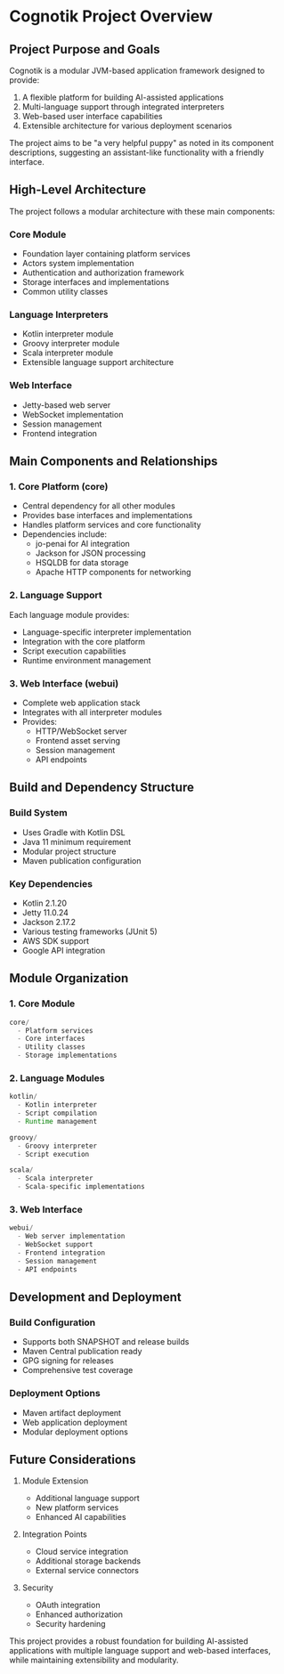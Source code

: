 # Cognotik Project Overview

## Project Purpose and Goals

Cognotik is a modular JVM-based application framework designed to provide:

1. A flexible platform for building AI-assisted applications
2. Multi-language support through integrated interpreters
3. Web-based user interface capabilities
4. Extensible architecture for various deployment scenarios

The project aims to be "a very helpful puppy" as noted in its component descriptions, suggesting an assistant-like
functionality with a friendly interface.

## High-Level Architecture

The project follows a modular architecture with these main components:

### Core Module

- Foundation layer containing platform services
- Actors system implementation
- Authentication and authorization framework
- Storage interfaces and implementations
- Common utility classes

### Language Interpreters

- Kotlin interpreter module
- Groovy interpreter module
- Scala interpreter module
- Extensible language support architecture

### Web Interface

- Jetty-based web server
- WebSocket implementation
- Session management
- Frontend integration

## Main Components and Relationships

### 1. Core Platform (core)

- Central dependency for all other modules
- Provides base interfaces and implementations
- Handles platform services and core functionality
- Dependencies include:
    - jo-penai for AI integration
    - Jackson for JSON processing
    - HSQLDB for data storage
    - Apache HTTP components for networking

### 2. Language Support

Each language module provides:

- Language-specific interpreter implementation
- Integration with the core platform
- Script execution capabilities
- Runtime environment management

### 3. Web Interface (webui)

- Complete web application stack
- Integrates with all interpreter modules
- Provides:
    - HTTP/WebSocket server
    - Frontend asset serving
    - Session management
    - API endpoints

## Build and Dependency Structure

### Build System

- Uses Gradle with Kotlin DSL
- Java 11 minimum requirement
- Modular project structure
- Maven publication configuration

### Key Dependencies

- Kotlin 2.1.20
- Jetty 11.0.24
- Jackson 2.17.2
- Various testing frameworks (JUnit 5)
- AWS SDK support
- Google API integration

## Module Organization

### 1. Core Module

```groovy
core/
  - Platform services
  - Core interfaces
  - Utility classes
  - Storage implementations
```

### 2. Language Modules

```groovy
kotlin/
  - Kotlin interpreter
  - Script compilation
  - Runtime management

groovy/
  - Groovy interpreter
  - Script execution

scala/
  - Scala interpreter
  - Scala-specific implementations
```

### 3. Web Interface

```groovy
webui/
  - Web server implementation
  - WebSocket support
  - Frontend integration
  - Session management
  - API endpoints
```

## Development and Deployment

### Build Configuration

- Supports both SNAPSHOT and release builds
- Maven Central publication ready
- GPG signing for releases
- Comprehensive test coverage

### Deployment Options

- Maven artifact deployment
- Web application deployment
- Modular deployment options

## Future Considerations

1. Module Extension
    - Additional language support
    - New platform services
    - Enhanced AI capabilities

2. Integration Points
    - Cloud service integration
    - Additional storage backends
    - External service connectors

3. Security
    - OAuth integration
    - Enhanced authorization
    - Security hardening

This project provides a robust foundation for building AI-assisted applications with multiple language support and
web-based interfaces, while maintaining extensibility and modularity.
